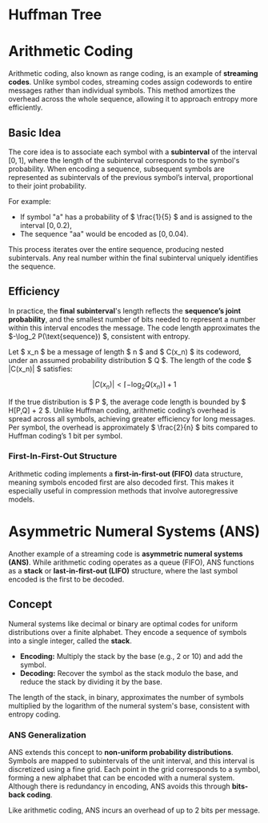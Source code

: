 # Huffman Tree


# Arithmetic Coding

Arithmetic coding, also known as range coding, is an example of **streaming codes**. Unlike symbol codes, streaming codes assign codewords to entire messages rather than individual symbols. This method amortizes the overhead across the whole sequence, allowing it to approach entropy more efficiently.

## Basic Idea

The core idea is to associate each symbol with a **subinterval** of the interval $[0,1]$, where the length of the subinterval corresponds to the symbol's probability. When encoding a sequence, subsequent symbols are represented as subintervals of the previous symbol’s interval, proportional to their joint probability.

For example:
- If symbol "a" has a probability of $ \frac{1}{5} $ and is assigned to the interval $[0, 0.2)$, 
- The sequence "aa" would be encoded as $[0, 0.04)$.

This process iterates over the entire sequence, producing nested subintervals. Any real number within the final subinterval uniquely identifies the sequence.

## Efficiency

In practice, the **final subinterval**'s length reflects the **sequence’s joint probability**, and the smallest number of bits needed to represent a number within this interval encodes the message. The code length approximates the $-\log_2 P(\text{sequence}) $, consistent with entropy.

Let $ x_n $ be a message of length $ n $ and $ C(x_n) $ its codeword, under an assumed probability distribution $ Q $. The length of the code $ |C(x_n)| $ satisfies:

$$ |C(x_n)| < \lceil -\log_2 Q(x_n) \rceil + 1 $$

If the true distribution is $ P $, the average code length is bounded by $ H[P,Q] + 2 $. Unlike Huffman coding, arithmetic coding’s overhead is spread across all symbols, achieving greater efficiency for long messages. Per symbol, the overhead is approximately $ \frac{2}{n} $ bits compared to Huffman coding’s 1 bit per symbol.

### First-In-First-Out Structure

Arithmetic coding implements a **first-in-first-out (FIFO)** data structure, meaning symbols encoded first are also decoded first. This makes it especially useful in compression methods that involve autoregressive models.


# Asymmetric Numeral Systems (ANS)

Another example of a streaming code is **asymmetric numeral systems (ANS)**. While arithmetic coding operates as a queue (FIFO), ANS functions as a **stack** or **last-in-first-out (LIFO)** structure, where the last symbol encoded is the first to be decoded.

## Concept

Numeral systems like decimal or binary are optimal codes for uniform distributions over a finite alphabet. They encode a sequence of symbols into a single integer, called the **stack**. 

- **Encoding:** Multiply the stack by the base (e.g., 2 or 10) and add the symbol.
- **Decoding:** Recover the symbol as the stack modulo the base, and reduce the stack by dividing it by the base.

The length of the stack, in binary, approximates the number of symbols multiplied by the logarithm of the numeral system's base, consistent with entropy coding.

### ANS Generalization

ANS extends this concept to **non-uniform probability distributions**. Symbols are mapped to subintervals of the unit interval, and this interval is discretized using a fine grid. Each point in the grid corresponds to a symbol, forming a new alphabet that can be encoded with a numeral system. Although there is redundancy in encoding, ANS avoids this through **bits-back coding**.

Like arithmetic coding, ANS incurs an overhead of up to 2 bits per message.
